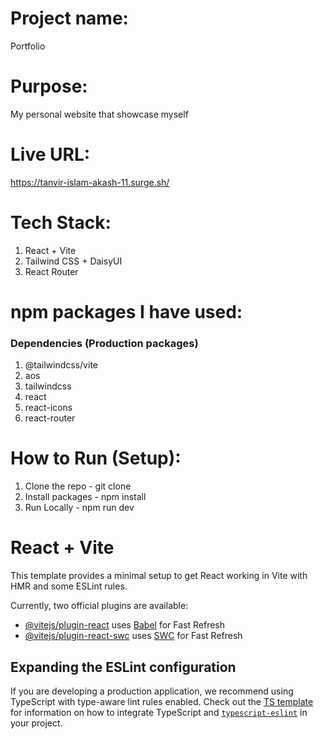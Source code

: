 # Project name:
Portfolio

# Purpose:
My personal website that showcase myself

# Live URL:
https://tanvir-islam-akash-11.surge.sh/



# Tech Stack:
 1. React + Vite
 2. Tailwind CSS + DaisyUI
 3. React Router

# npm packages I have used:
### Dependencies (Production packages)
1. @tailwindcss/vite
2. aos
3. tailwindcss
4. react
5. react-icons
6. react-router



# How to Run (Setup):
1. Clone the repo - git clone
1. Install packages - npm install
2. Run Locally - npm run dev











# React + Vite

This template provides a minimal setup to get React working in Vite with HMR and some ESLint rules.

Currently, two official plugins are available:

- [@vitejs/plugin-react](https://github.com/vitejs/vite-plugin-react/blob/main/packages/plugin-react) uses [Babel](https://babeljs.io/) for Fast Refresh
- [@vitejs/plugin-react-swc](https://github.com/vitejs/vite-plugin-react/blob/main/packages/plugin-react-swc) uses [SWC](https://swc.rs/) for Fast Refresh

## Expanding the ESLint configuration

If you are developing a production application, we recommend using TypeScript with type-aware lint rules enabled. Check out the [TS template](https://github.com/vitejs/vite/tree/main/packages/create-vite/template-react-ts) for information on how to integrate TypeScript and [`typescript-eslint`](https://typescript-eslint.io) in your project.
